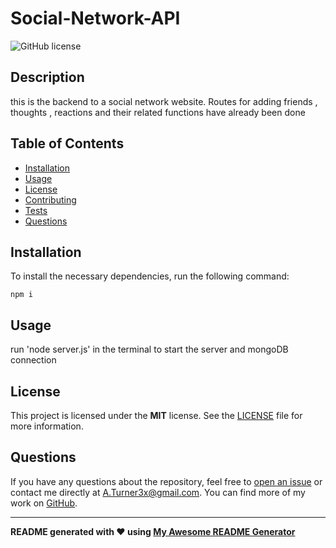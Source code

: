 
# Social-Network-API

![GitHub license](https://img.shields.io/badge/license-MIT-blue.svg)

## Description

this is the backend to a social network website. Routes for adding friends , thoughts , reactions  and their related  functions have already been done

## Table of Contents 

- [Installation](#installation)
- [Usage](#usage)
- [License](#license)
- [Contributing](#contributing)
- [Tests](#tests)
- [Questions](#questions)

## Installation

To install the necessary dependencies, run the following command:

```
npm i
```

## Usage

run 'node server.js' in the terminal to start the server and mongoDB connection

## License

This project is licensed under the **MIT** license. See the [LICENSE](LICENSE) file for more information.

## Questions

If you have any questions about the repository, feel free to [open an issue](https://github.com/ATurner3x/Social-Network-API/issues) or contact me directly at [A.Turner3x@gmail.com](mailto:A.Turner3x@gmail.com). You can find more of my work on [GitHub](https://github.com/ATurner3x/).

--- 

**README generated with ❤️ using [My Awesome README Generator](https://github.com/ATurner3x/README-Generator)**


